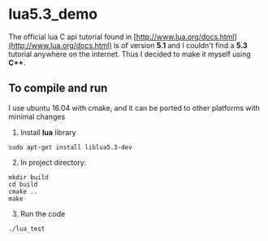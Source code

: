 # lua5.3_demo
The official lua C api tutorial found in [http://www.lua.org/docs.html](http://www.lua.org/docs.html) is of version **5.1** and I couldn't find a **5.3** tutorial anywhere on the internet. Thus I decided to make it myself using **C++**.

## To compile and run
I use ubuntu 16.04 with cmake, and it can be ported to other platforms with minimal changes
1. Install **lua** library
```
sudo apt-get install liblua5.3-dev
```

2. In project directory:
```
mkdir build
cd build
cmake ..
make
```

3. Run the code
```
./lua_test
```